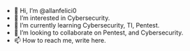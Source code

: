 - 👋 Hi, I’m @allanfelici0
- 👀 I’m interested in Cybersecurity.
- 🌱 I’m currently learning Cybersecurity, TI, Pentest.
- 💞️ I’m looking to collaborate on Pentest, and Cybersecurity.
- 📫 How to reach me, write here.

<!---
allanfelici0/allanfelici0 is a ✨ special ✨ repository because its `README.md` (this file) appears on your GitHub profile.
You can click the Preview link to take a look at your changes.
--->
